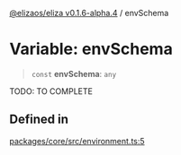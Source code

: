[@elizaos/eliza v0.1.6-alpha.4](../index.md) / envSchema

# Variable: envSchema

> `const` **envSchema**: `any`

TODO: TO COMPLETE

## Defined in

[packages/core/src/environment.ts:5](https://github.com/elizaos/eliza/blob/main/packages/core/src/environment.ts#L5)
